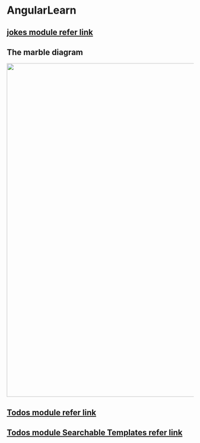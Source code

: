 # AngularLearn

## [jokes module refer link](https://blog.thoughtram.io/angular/2018/03/05/advanced-caching-with-rxjs.html#fetching-new-data-on-demand) 

## The marble diagram
<div style="text-align: center">
  <img src="https://blog.thoughtram.io/images/notification_cache.png" width="900px"> 
</div>


## [Todos module refer link](https://github.com/d3lm/todomvc)


## [Todos module Searchable Templates refer link](https://netbasal.com/creating-searchable-templates-in-angular-20ba70ce4e21)
